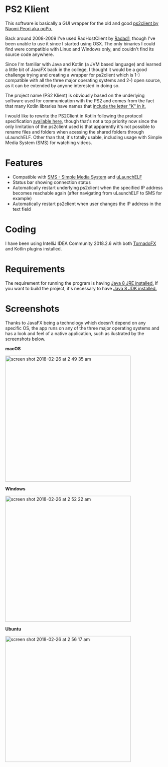 # **PS2 Klient**

This software is basically a GUI wrapper for the old and good [ps2client by Naomi Peori aka ooPo.](https://github.com/ps2dev/ps2client)

Back around 2008-2009 I've used RadHostClient by [Radad1](http://psx-scene.com/forums/f19/radhostclient-1-8-a-54519/), though I've been unable to use it since I started using OSX. The only binaries I could find were compatible with Linux and Windows only, and couldn't find its source code anywhere.

Since I'm familiar with Java and Kotlin (a JVM based language) and learned a little bit of JavaFX back in the college, I thought it would be a good challenge trying and creating a wrapper for ps2client which is 1-) compatible with all the three major operating systems and 2-) open source, as it can be extended by anyone interested in doing so.

The project name (PS2 Klient) is obviously based on the underlying software used for communication with the PS2 and comes from the fact that many Kotlin libraries have names that [include the letter "K" in it.](https://github.com/mcxiaoke/awesome-kotlin)

I would like to rewrite the PS2Client in Kotlin following the protocol specification [available here](https://github.com/ps2dev/ps2client/blob/master/doc/ps2link-protocol.txt), though that's not a top priority now since the only limitation of the ps2client used is that apparently it's not possible to rename files and folders when acessing the shared folders through uLaunchELF. Other than that, it's totally usable, including usage with Simple Media System (SMS) for watching videos.

# **Features**

- Compatible with [SMS - Simple Media System](http://members.casema.nl/eugene_plotnikov/) and [uLaunchELF](http://psx-scene.com/forums/official-ulaunchelf-forums/)
- Status bar showing connection status
- Automatically restart underlying ps2client when the specified IP address becomes reachable again (after navigating from uLaunchELF to SMS for example)
- Automatically restart ps2client when user changes the IP address in the text field

# **Coding**

I have been using IntelliJ IDEA Community 2018.2.6 with both [TornadoFX](https://github.com/edvin/tornadofx) and Kotlin plugins installed.

# **Requirements**

The requirement for running the program is having [Java 8 JRE installed.](http://www.oracle.com/technetwork/java/javase/downloads/jre8-downloads-2133155.html)
If you want to build the project, it's necessary to have [Java 8 JDK installed.](http://www.oracle.com/technetwork/java/javase/downloads/jdk8-downloads-2133151.html)

# **Screenshots**

Thanks to JavaFX being a technology which doesn't depend on any specific OS, the app runs on any of the three major operating systems and has a look and feel of a native application, such as ilustrated by the screenshots below.

**macOS**

<img width="400" alt="screen shot 2018-02-26 at 2 49 35 am" src="https://user-images.githubusercontent.com/11051024/36655397-29ac352c-1aa1-11e8-9e96-ad3d43eccf57.png">

**Windows**

<img width="400" alt="screen shot 2018-02-26 at 2 52 22 am" src="https://user-images.githubusercontent.com/11051024/36655398-29cf39fa-1aa1-11e8-9e5b-391b50b7dada.png">

**Ubuntu**

<img width="400" alt="screen shot 2018-02-26 at 2 56 17 am" src="https://user-images.githubusercontent.com/11051024/36655399-29ed6006-1aa1-11e8-8859-db0f3f97f9c6.png">

